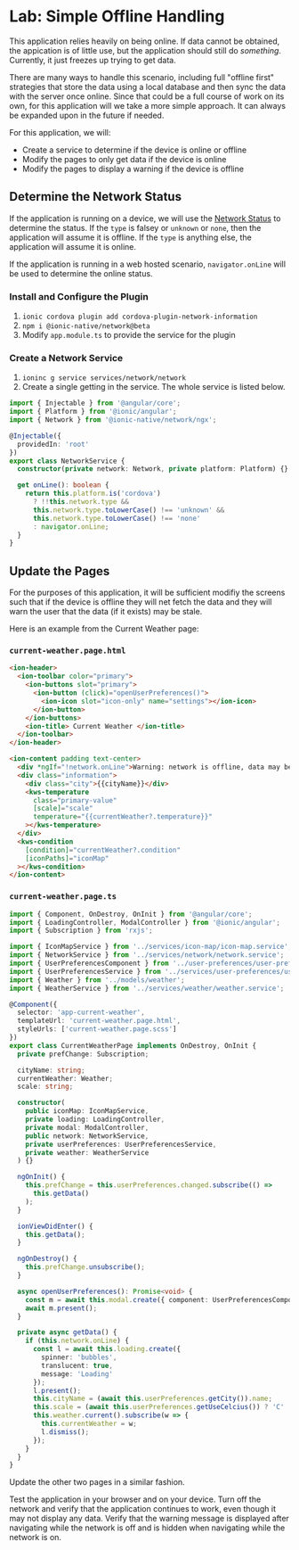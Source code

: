 # Lab: Simple Offline Handling

This application relies heavily on being online. If data cannot be obtained, the appication is of little use, but the application should still do _something_. Currently, it just freezes up trying to get data.

There are many ways to handle this scenario, including full "offline first" strategies that store the data using a local database and then sync the data with the server once online. Since that could be a full course of work on its own, for this application will we take a more simple approach. It can always be expanded upon in the future if needed.

For this application, we will:

* Create a service to determine if the device is online or offline
* Modify the pages to only get data if the device is online
* Modify the pages to display a warning if the device is offline

## Determine the Network Status

If the application is running on a device, we will use the <a href="https://ionicframework.com/docs/native/network/" target="_blank">Network Status</a> to determine the status. If the `type` is falsey or `unknown` or `none`, then the application will assume it is offline. If the `type` is anything else, the application will assume it is online.

If the application is running in a web hosted scenario, `navigator.onLine` will be used to determine the online status.

### Install and Configure the Plugin

1. `ionic cordova plugin add cordova-plugin-network-information`
1. `npm i @ionic-native/network@beta`
1. Modify `app.module.ts` to provide the service for the plugin

### Create a Network Service

1. `ioninc g service services/network/network`
1. Create a single getting in the service. The whole service is listed below.

```TypeScript
import { Injectable } from '@angular/core';
import { Platform } from '@ionic/angular';
import { Network } from '@ionic-native/network/ngx';

@Injectable({
  providedIn: 'root'
})
export class NetworkService {
  constructor(private network: Network, private platform: Platform) {}

  get onLine(): boolean {
    return this.platform.is('cordova')
      ? !!this.network.type &&
      this.network.type.toLowerCase() !== 'unknown' &&
      this.network.type.toLowerCase() !== 'none'
      : navigator.onLine;
  }
}
```

## Update the Pages

For the purposes of this application, it will be sufficient modifiy the screens such that if the device is offline they will net fetch the data and they will warn the user that the data (if it exists) may be stale.

Here is an example from the Current Weather page:

### `current-weather.page.html`

```HTML
<ion-header>
  <ion-toolbar color="primary">
    <ion-buttons slot="primary">
      <ion-button (click)="openUserPreferences()">
        <ion-icon slot="icon-only" name="settings"></ion-icon>
      </ion-button>
    </ion-buttons>
    <ion-title> Current Weather </ion-title>
  </ion-toolbar>
</ion-header>

<ion-content padding text-center>
  <div *ngIf="!network.onLine">Warning: network is offline, data may be stale</div>
  <div class="information">
    <div class="city">{{cityName}}</div>
    <kws-temperature
      class="primary-value"
      [scale]="scale"
      temperature="{{currentWeather?.temperature}}"
    ></kws-temperature>
  </div>
  <kws-condition
    [condition]="currentWeather?.condition"
    [iconPaths]="iconMap"
  ></kws-condition>
</ion-content>
```

### `current-weather.page.ts`

```TypeScript
import { Component, OnDestroy, OnInit } from '@angular/core';
import { LoadingController, ModalController } from '@ionic/angular';
import { Subscription } from 'rxjs';

import { IconMapService } from '../services/icon-map/icon-map.service';
import { NetworkService } from '../services/network/network.service';
import { UserPreferencesComponent } from '../user-preferences/user-preferences.component';
import { UserPreferencesService } from '../services/user-preferences/user-preferences.service';
import { Weather } from '../models/weather';
import { WeatherService } from '../services/weather/weather.service';

@Component({
  selector: 'app-current-weather',
  templateUrl: 'current-weather.page.html',
  styleUrls: ['current-weather.page.scss']
})
export class CurrentWeatherPage implements OnDestroy, OnInit {
  private prefChange: Subscription;

  cityName: string;
  currentWeather: Weather;
  scale: string;

  constructor(
    public iconMap: IconMapService,
    private loading: LoadingController,
    private modal: ModalController,
    public network: NetworkService,
    private userPreferences: UserPreferencesService,
    private weather: WeatherService
  ) {}

  ngOnInit() {
    this.prefChange = this.userPreferences.changed.subscribe(() =>
      this.getData()
    );
  }

  ionViewDidEnter() {
    this.getData();
  }

  ngOnDestroy() {
    this.prefChange.unsubscribe();
  }

  async openUserPreferences(): Promise<void> {
    const m = await this.modal.create({ component: UserPreferencesComponent });
    await m.present();
  }

  private async getData() {
    if (this.network.onLine) {
      const l = await this.loading.create({
        spinner: 'bubbles',
        translucent: true,
        message: 'Loading'
      });
      l.present();
      this.cityName = (await this.userPreferences.getCity()).name;
      this.scale = (await this.userPreferences.getUseCelcius()) ? 'C' : 'F';
      this.weather.current().subscribe(w => {
        this.currentWeather = w;
        l.dismiss();
      });
    }
  }
}
```

Update the other two pages in a similar fashion.

Test the application in your browser and on your device. Turn off the network and verify that the application continues to work, even though it may not display any data. Verify that the warning message is displayed after navigating while the network is off and is hidden when navigating while the network is on.
